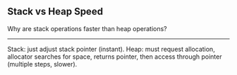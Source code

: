 ## Stack vs Heap Speed

Why are stack operations faster than heap operations?

---

Stack: just adjust stack pointer (instant). Heap: must request allocation, allocator searches for space, returns pointer, then access through pointer (multiple steps, slower).

